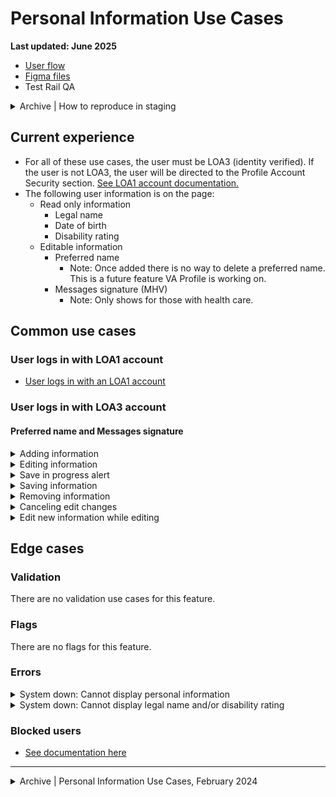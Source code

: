 # Personal Information Use Cases

**Last updated: June 2025**

- [User flow](https://www.figma.com/design/qfyUmEOVawplgrEKYKFp0f/Profile---Personal-information?node-id=931-9736&t=XpeLUcvcZmicphy6-1)
- [Figma files](https://www.figma.com/design/qfyUmEOVawplgrEKYKFp0f/Profile---Personal-information?node-id=918-3504&t=XpeLUcvcZmicphy6-1)
- Test Rail QA

<details><summary>Archive | How to reproduce in staging</summary>

- [User needs to add or update personal information](https://github.com/department-of-veterans-affairs/va.gov-team/blob/master/products/identity-personalization/profile/personal-information/use-cases/add-edit-personal-info.md#add-or-edit-personal-info)

</details>

## Current experience
- For all of these use cases, the user must be LOA3 (identity verified). If the user is not LOA3, the user will be directed to the Profile Account Security section. [See LOA1 account documentation.](https://github.com/department-of-veterans-affairs/va.gov-team/blob/master/products/identity-personalization/profile/use-cases/loa1-user.md)
- The following user information is on the page:
   - Read only information
     - Legal name
     - Date of birth
     - Disability rating
  - Editable information
     - Preferred name
        - Note: Once added there is no way to delete a preferred name. This is a future feature VA Profile is working on.
     - Messages signature (MHV)
        - Note: Only shows for those with health care.


## Common use cases
### User logs in with LOA1 account
- [User logs in with an LOA1 account](https://github.com/department-of-veterans-affairs/va.gov-team/blob/master/products/identity-personalization/profile/use-cases/loa1-user.md)

### User logs in with LOA3 account
#### Preferred name and Messages signature

<details><summary>Adding information</summary>

- **Use case:** For each section without information on file, i.e. a `null` value, the user will see the name of the section and prompt to edit their profile to add [section information]. Clicking the Edit button will put the section into an inline edit mode.
- **Status code:** None
- **Format:** See designs
- REFERENCE [Link to designs](https://www.figma.com/design/qfyUmEOVawplgrEKYKFp0f/Profile---Personal-information?node-id=926-11992&t=XpeLUcvcZmicphy6-1)
- **Content:** See designs

</details>


<details><summary>Editing information</summary>

- **Use case:** Clicking the Edit button will put the section into edit mode and reveal the editable fields inline. If there are input errors they show inline with the input field.
- **Status code:** None
- **Format:** See designs
- REFERENCE Links to designs
   - [Preferred name](https://www.figma.com/design/qfyUmEOVawplgrEKYKFp0f/Profile---Personal-information?node-id=927-7211&t=XpeLUcvcZmicphy6-1)
   - [Messages signature](https://www.figma.com/design/qfyUmEOVawplgrEKYKFp0f/Profile---Personal-information?node-id=930-4389&t=XpeLUcvcZmicphy6-1)
- **Content:** See designs

</details>


<details><summary>Save in progress alert</summary>

- **Use case:** Shows while the users information is in the process of being saved. Field value and buttons are hidden since there is an action in progress, and we’re waiting for a response to display the correct field value.
- **Status code:** None
- **Format:** [Loading indicator in button](https://design.va.gov/components/loading-indicator)
- REFERENCE [Link to designs](https://www.figma.com/design/qfyUmEOVawplgrEKYKFp0f/Profile---Personal-information?node-id=890-6189&t=5dhgHTuWdYUMln4l-1)
- **Content:** See designs

</details>


<details><summary>Saving information</summary>

- **Use case:** Changes are saved once the user presses the Save button. Once the form is successfully saved, the user is returned to read mode and a slim success alert should display below the section header.
- **Status code:** 200
- **Format:** [Slim success alert](https://design.va.gov/components/alert/#examples---slim-alert)
- REFERENCE [Link to designs](https://www.figma.com/design/qfyUmEOVawplgrEKYKFp0f/Profile---Personal-information?node-id=927-9728&t=XpeLUcvcZmicphy6-1)
- **Content:** Update saved.

</details>


<details><summary>Removing information</summary>

- **Use case:** Preferred name cannot be removed once added.
   - Messages signature can be removed by clicking the remove button, which will trigger a modal prompting the user to confirm they want to remove their information.
- **Status code:** None
- **Format:** [Warning modal](https://design.va.gov/components/modal/#warning)
- UNABLE TO TRIGGER [N/A]
- **Content:** TBD

</details>


<details><summary>Canceling edit changes</summary>

- **Use case:** If a user has made changes to any form field, has not correctly or completely filled out the field, and hits cancel, they will trigger an inline error.
	- If the field is correctly and completely filled out, or they hit cancel a second time, they'll see a modal warning message asking to confirm if they want to leave edit mode.
- **Status code:** None
- **Format:** [Warning modal](https://design.va.gov/components/modal/#warning)
- REFERENCE [Link to designs](https://www.figma.com/design/qfyUmEOVawplgrEKYKFp0f/Profile---Personal-information?node-id=931-9209&t=XpeLUcvcZmicphy6-1)
- **Content:**

Header: Cancel changes?

You haven’t finished editing and saving the changes to your [H3 section title]. If you cancel now, we won’t save your changes.

Primary button: Yes, cancel my changes

Secondary button: No, go back to editing

</details>


<details><summary>Edit new information while editing</summary>

- **Use case:** If a user attempts to edit a different data point on the page, a modal will trigger informing them they have to complete their action first before starting a new one.
- **Status code:** None
- **Format:** [Warning modal](https://design.va.gov/components/modal/#warning)
- REFERENCE [Link to designs](https://www.figma.com/design/qfyUmEOVawplgrEKYKFp0f/Profile---Personal-information?node-id=931-9449&t=XpeLUcvcZmicphy6-1)
- **Content:**

Header: Save or cancel your edits to your messages signature

Before you can edit a new section of your profile, you need to save or cancel your edits to your [H3 section header]. If you cancel, we won't save your in-progress edits.

Primary button: OK

</details>


## Edge cases
### Validation
There are no validation use cases for this feature.

### Flags
There are no flags for this feature.

### Errors

<details><summary>System down: Cannot display personal information</summary>

- **Use case:** Backend system that controls the personal information page is down.
- **Status code:** None
- **Format:** [Warning alert component](https://design.va.gov/components/alert/#warning-alert)
- REFERENCE [Link to designs](https://www.figma.com/design/bFdl7MEIda4ExZIQuot84r/Profile---Contact-Information?node-id=3147-17046&t=GHty9iyEI8JuwTB9-1)
- **Content:**

H2: This page isn't available right now

We’re sorry. Something went wrong on our end. Refresh this page or try again later.

</details>


<details><summary>System down: Cannot display legal name and/or disability rating</summary>

- **Use case:** Backend system that controls the legal name and disability rating are down. A slim warning message appears inline under the section header. It is possible for both of these errors to appear at the same time.
- **Status code:** None
- **Format:** [Warning slim alert component](https://design.va.gov/components/alert/#web-2)
- REFERENCE Links to designs
   - [Legal name](https://www.figma.com/design/qfyUmEOVawplgrEKYKFp0f/Profile---Personal-information?node-id=0-66&t=5dhgHTuWdYUMln4l-1)
   - [Disability rating](https://www.figma.com/design/qfyUmEOVawplgrEKYKFp0f/Profile---Personal-information?node-id=0-55&t=G3wWRZVoO8OcGFyt-1)
- **Content:**

Legal name: We're sorry. Something went wrong on our end and we can't load your legal name. Try again later.

Disability rating: We're sorry. Something went wrong on our end and we can't load your disability rating information. Try again later.

</details>


### Blocked users 
- [See documentation here](https://github.com/department-of-veterans-affairs/va.gov-team/blob/master/products/identity-personalization/profile/use-cases/blocked-account.md)

---

<details><summary>Archive | Personal Information Use Cases, February 2024</summary>

# Personal Information Use Cases

**Last updated:** February 15, 2024

For all of these use cases, the user must be LOA3 (identity verified). If the user is not LOA3, the only thing they can access in profile is the Account Security section.

## Common use cases
### User logs in with LOA1 account
- [User logs in with an LOA1 account](https://github.com/department-of-veterans-affairs/va.gov-team/blob/master/products/identity-personalization/profile/use-cases/loa1-user.md)

### User logs in with LOA3 account
- [User needs to add or edit personal information (Preferred name or Gender identity)](https://github.com/department-of-veterans-affairs/va.gov-team/blob/master/products/identity-personalization/profile/personal-information/use-cases/add-edit-personal-info.md)

## Edge cases

### Flags
There are no direct flags associated with this feature. However indirectly, if a user's account is flagged they will be unable to see this section of the profile. [For more details on blocking see the account security FE documentation](https://github.com/department-of-veterans-affairs/va.gov-team-sensitive/blob/master/products/identity-personalization/profile/account_security/frontend_documentation.md#fiduciary-flag--blocked-profile-logic).

### Validation
There are no validation use cases for this feature.

### System
- [Something has gone wrong and VA.gov can’t display any personal information](https://github.com/department-of-veterans-affairs/va.gov-team/blob/master/products/identity-personalization/profile/personal-information/use-cases/system-cant-display-personal-info.md)
- [Something has gone wrong and VA.gov can't display legal name and/or disability rating](https://github.com/department-of-veterans-affairs/va.gov-team/blob/master/products/identity-personalization/profile/personal-information/use-cases/system-cant-display-disability-rating-or-legal-name.md)

## Flow diagrams
- [Mobile page of design file](https://www.figma.com/file/qfyUmEOVawplgrEKYKFp0f/Profile---Personal-information?type=design&node-id=0%3A1&mode=design&t=3BjAesVLktQXS6X2-1) has user flow

</details>
